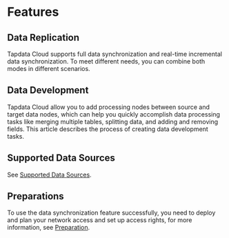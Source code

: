 # Features

## Data Replication

Tapdata Cloud supports full data synchronization and real-time incremental data synchronization. To meet different needs, you can combine both modes in different scenarios. 


## Data Development

Tapdata Cloud allow you to add processing nodes between source and target data nodes, which can help you quickly accomplish data processing tasks like merging multiple tables, splitting data, and adding and removing fields. This article describes the process of creating data development tasks.

## Supported Data Sources

See [Supported Data Sources](supported-databases.md).

## Preparations

To use the data synchronization feature successfully, you need to deploy and plan your network access and set up access rights, for more information, see [Preparation](../prerequisites/README.md).
